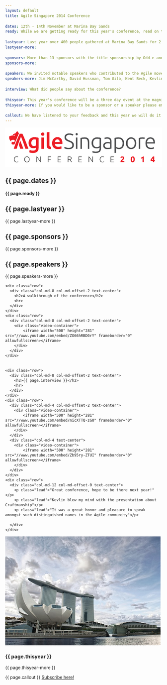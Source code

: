 ```yaml
---
layout: default
title: Agile Singapore 2014 Conference

dates: 12th - 14th November at Marina Bay Sands
ready: While we are getting ready for this year's conference, read on to see how last year's went...

lastyear: Last year over 400 people gathered at Marina Bay Sands for 2 days to learn, share and make friends at the inaugural Agile Conference in Singapore
lastyear-more: 

sponsors: More than 13 sponsors with the title sponsorship by Odd-e and Rally
sponsors-more: 

speakers: We invited notable speakers who contributed to the Agile movement
speakers-more: Jim McCarthy, David Hussman, Tom Gilb, Kent Beck, Kevlin Henney, Bas Vodde...

interview: What did people say about the conference?

thisyear: This year's conference will be a three day event at the magnificent Marina Bay Sands
thisyear-more: If you would like to be a sponsor or a speaker please email us, ask2014 at agilesingapore.org

callout: We have listened to your feedback and this year we will do it all again, bigger and better. It will be a three day event from 12 to 14 Nov. So subscribe to news or watch this space.
---
```


<div id="top" class="header">
  <div class="container vert-text">
    <div class="row">
      <div class="col-md-8 col-md-offset-2 text-center">
        <img src="img/title_logo.png" class="img-responsive">
      </div>
    </div>
    <div class="row">
      <div class="col-md-8 col-md-offset-2 text-center">
        <h2>{{ page.dates }}</h2>
        <h4>{{ page.ready }}</h4>
      </div>
    </div>
  </div>
</div>

<div id="about" class="info-light">
  <div class="container">
    <h2>{{ page.lastyear }}</h2>
    <p class="lead">{{ page.lastyear-more }}</p>
  </div>
</div>

<div class="sponsors-header"></div>

<div id="sponsors" class="info-dark">
  <div class="container">
    <h2>{{ page.sponsors }}</h2>
    <p class="lead">{{ page.sponsors-more }}</p>
  </div>
</div>

<div class="speakers-header"></div>

<div id="speakers" class="info-light">
  <div class="container">
    <h2>{{ page.speakers }}</h2>
    <p class="lead">{{ page.speakers-more }}</p>
  </div>
</div>

<div id="interview" class="interview">
  <div class="container">

    <div class="row">
      <div class="col-md-8 col-md-offset-2 text-center">
        <h2>A walkthrough of the conference</h2>
        <hr>
      </div>
    </div>
    <div class="row">
      <div class="col-md-8 col-md-offset-2 text-center">
        <div class="video-container">
            <iframe width="500" height="281" src="//www.youtube.com/embed/ZO66hRBD0rY" frameborder="0" allowfullscreen></iframe>
        </div>
      </div>
    </div>


    <div class="row">
      <div class="col-md-8 col-md-offset-2 text-center">
        <h2>{{ page.interview }}</h2>
        <hr>
      </div>
    </div>
    <div class="row">
      <div class="col-md-4 col-md-offset-2 text-center">
        <div class="video-container">
            <iframe width="500" height="281" src="//www.youtube.com/embed/nicXTTQ-zG0" frameborder="0" allowfullscreen></iframe>
        </div>
      </div>
      <div class="col-md-4 text-center">
        <div class="video-container">
            <iframe width="500" height="281" src="//www.youtube.com/embed/Zb95ry-ZTUI" frameborder="0" allowfullscreen></iframe>
        </div>
      </div>
    </div>
    <div class="row">
      <div class="col-md-12 col-md-offset-0 text-center">
        <p class="lead">"Great conference, hope to be there next year!"</p>
        <p class="lead">"Kevlin blew my mind with the presentation about Craftmanship"</p>
        <p class="lead">"It was a great honor and pleasure to speak amongst such distinguished names in the Agile community"</p>

      </div>
    </div>

  </div>
</div>

<div class="call-to-action">
  <div class="container">
    <div class="row">
      <div class="col-md-4">
        <img src="img/mbs.jpg" class="img-interview img-responsive">
      </div>
      <div class="col-md-8">
        <h3>{{ page.thisyear }}</h3>
        <p class="lead">{{ page.thisyear-more }}<p>
        <p class="lead">{{ page.callout }}
        <a href="http://eepurl.com/L5BAb" class="btn btn-lg btn-primary">Subscribe here!</a><p>
      </div>
    </div>
  </div>
</div>